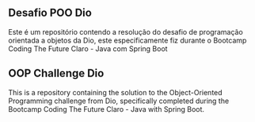 ## Desafio POO Dio

Este é um repositório contendo a resolução do desafio de programação orientada a objetos da Dio, este especificamente fiz durante o Bootcamp Coding The Future Claro - Java com Spring Boot

## OOP Challenge Dio
This is a repository containing the solution to the Object-Oriented Programming challenge from Dio, specifically completed during the Bootcamp Coding The Future Claro - Java with Spring Boot.
